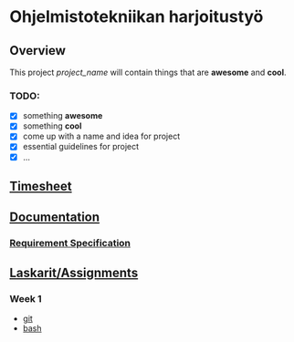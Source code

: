 # Ohjelmistotekniikan harjoitustyö
## Overview
This project *project_name* will contain things that are **awesome** and **cool**. 
### TODO:
- [x] something **awesome** 
- [x] something **cool**
- [x] come up with a name and idea for project
- [x] essential guidelines for project
- [x] ...

## [Timesheet](https://github.com/justuskeinanen/ot-harjoitustyo/blob/master/documentation/timesheet.md)
## [Documentation](https://github.com/justuskeinanen/ot-harjoitustyo/tree/master/documentation)
### [Requirement Specification](documentation/Requirement_specification.md)
## [Laskarit/Assignments](https://github.com/justuskeinanen/ot-harjoitustyo/tree/master/laskarit)
### Week 1
* [git](https://github.com/justuskeinanen/ot-harjoitustyo/blob/master/laskarit/viikko1/gitlog.txt)
* [bash](https://github.com/justuskeinanen/ot-harjoitustyo/blob/master/laskarit/viikko1/komentorivi.txt)
